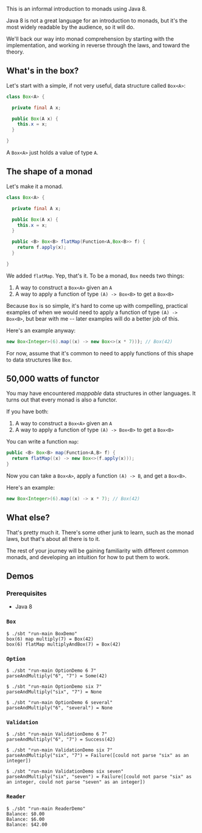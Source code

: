 This is an informal introduction to monads using Java 8.

Java 8 is not a great language for an introduction to monads, but it's
the most widely readable by the audience, so it will do.

We'll back our way into monad comprehension by starting with the
implementation, and working in reverse through the laws, and toward the
theory.

## What's in the box?

Let's start with a simple, if not very useful, data structure called
`Box<A>`:

```java
class Box<A> {

  private final A x;

  public Box(A x) {
    this.x = x;
  }

}
```

A `Box<A>` just holds a value of type `A`.

## The shape of a monad

Let's make it a monad.

```java
class Box<A> {

  private final A x;

  public Box(A x) {
    this.x = x;
  }

  public <B> Box<B> flatMap(Function<A,Box<B>> f) {
    return f.apply(x);
  }

}
```

We added `flatMap`.  Yep, that's it.  To be a monad, `Box` needs two
things:

1. A way to construct a `Box<A>` given an `A`
1. A way to apply a function of type `(A) -> Box<B>` to get a `Box<B>`

Because `Box` is so simple, it's hard to come up with compelling,
practical examples of when we would need to apply a function of type
`(A) -> Box<B>`, but bear with me -- later examples will do a better job
of this.

Here's an example anyway:

```java
new Box<Integer>(6).map((x) -> new Box<>(x * 7))); // Box(42)
```

For now, assume that it's common to need to apply functions of this
shape to data structures like `Box`.

## 50,000 watts of functor

You may have encountered *mappable* data structures in other languages.
It turns out that every monad is also a functor.

If you have both:

1. A way to construct a `Box<A>` given an `A`
1. A way to apply a function of type `(A) -> Box<B>` to get a `Box<B>`

You can write a function `map`:

```java
public <B> Box<B> map(Function<A,B> f) {
  return flatMap((x) -> new Box<>(f.apply(x)));
}
```

Now you can take a `Box<A>`, apply a function `(A) -> B`, and get a
`Box<B>`.

Here's an example:

```java
new Box<Integer>(6).map((x) -> x * 7); // Box(42)
```

## What else?

That's pretty much it.  There's some other junk to learn, such as the
monad laws, but that's about all there is to it.

The rest of your journey will be gaining familiarity with different
common monads, and developing an intuition for how to put them to work.

## Demos

### Prerequisites

* Java 8

### `Box`

```
$ ./sbt "run-main BoxDemo"
box(6) map multiply(7) = Box(42)
box(6) flatMap multiplyAndBox(7) = Box(42)
```

### `Option`

```
$ ./sbt "run-main OptionDemo 6 7"
parseAndMultiply("6", "7") = Some(42)
```

```
$ ./sbt "run-main OptionDemo six 7"
parseAndMultiply("six", "7") = None
```

```
$ ./sbt "run-main OptionDemo 6 several"
parseAndMultiply("6", "several") = None
```

### `Validation`

```
$ ./sbt "run-main ValidationDemo 6 7"
parseAndMultiply("6", "7") = Success(42)
```

```
$ ./sbt "run-main ValidationDemo six 7"
parseAndMultiply("six", "7") = Failure([could not parse "six" as an integer])
```

```
$ ./sbt "run-main ValidationDemo six seven"
parseAndMultiply("six", "seven") = Failure([could not parse "six" as an integer, could not parse "seven" as an integer])
```

### `Reader`

```
$ ./sbt "run-main ReaderDemo"
Balance: $0.00
Balance: $6.00
Balance: $42.00
```
